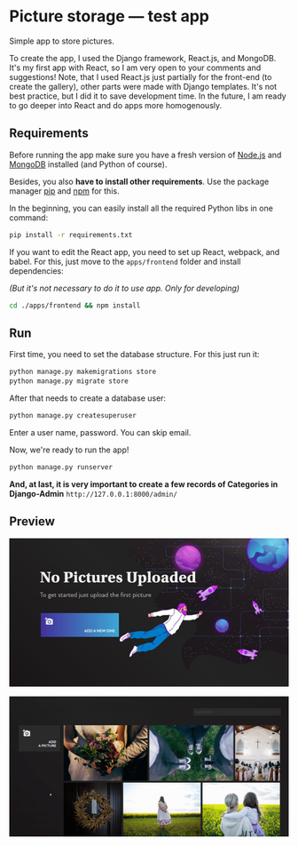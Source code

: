 # Picture storage — test app

Simple app to store pictures.

To create the app, I used the Django framework, React.js, and MongoDB. It's my first app with React, so I am very open to your comments and suggestions! Note, that I used React.js just partially for the front-end (to create the gallery), other parts were made with Django templates. It's not best practice, but I did it to save development time. In the future, I am ready to go deeper into React and do apps more homogenously.
## Requirements

Before running the app make sure you have a fresh version of [Node.js](https://nodejs.org/en/download/) and [MongoDB](https://docs.mongodb.com/manual/installation/) installed (and Python of course).

Besides, you also **have to install other requirements**. 
Use the package manager [pip](https://pip.pypa.io/en/stable/) and [npm](https://www.npmjs.com/) for this.

In the beginning, you can easily install all the required Python libs in one command: 

```bash
pip install -r requirements.txt
```

If you want to edit the React app, you need to set up React, webpack, and babel. For this, just move to the `apps/frontend` folder and install dependencies: 

_(But it's not necessary to do it to use app. Only for developing)_

```bash
cd ./apps/frontend && npm install
```

## Run

First time, you need to set the database structure. For this just run it:

```bash
python manage.py makemigrations store
python manage.py migrate store
```

After that needs to create a database user:

```bash
python manage.py createsuperuser
```

Enter a user name, password. You can skip email.

Now, we're ready to run the app!

```bash
python manage.py runserver
```

**And, at last, it is very important to create a few records of Categories in Django-Admin** `http://127.0.0.1:8000/admin/`

## Preview

![Preview of working app](apps/frontend/static/preview-1.jpg)

![Preview of working app](apps/frontend/static/preview-2.gif)
